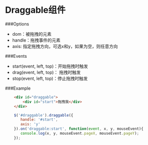 Draggable组件
==========================

###Options
 
*   dom：被拖拽的元素
*   handle：拖拽事件的元素
*   axis: 指定拖拽方向，可选x和y，如果为空，则任意方向

###Events

*   start(event, left, top)：开始拖拽时触发
*   drag(event, left, top)： 拖拽时触发
*   stop(event, left, top)：停止拖拽时触发

###Example

```html
    <div id="draggable">
        <div id="start">拖拽我</div>
    </div>
```
```js
    $('#draggable').draggable({
       handle: '#start',
       axis: 'y'
    }).on('draggable:start', function(event, x, y, mouseEvent){
       console.log(x, y, mouseEvent.pageX, mouseEvent.pageY);
    });
```